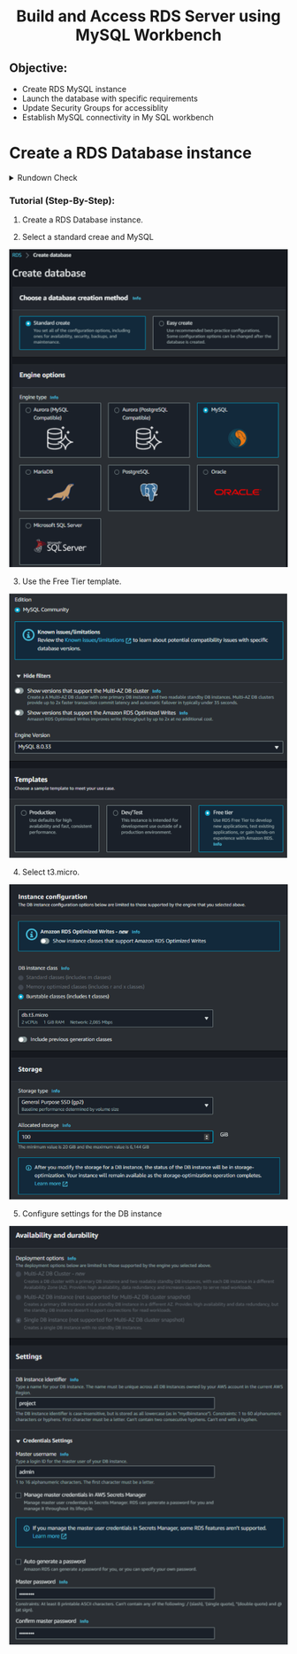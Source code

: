 <h1 align="center">Build and Access RDS Server using MySQL Workbench</h1>

## Objective:
* Create RDS MySQL instance
* Launch the database with specific requirements
* Update Security Groups for accessiblity
* Establish MySQL connectivity in My SQL workbench

# Create a RDS Database instance

<details>
<summary>Rundown Check</summary>
 
1. Launch Database with following settings.

2. Create Database

3. Copy Endpoint port

4. Navigate to VPC Secuirty Group in the Connectivity & Security Section

5. Edit Inbound Rules to allow Traffic from Anywhere

6. Open MySQL Workbench
</details>

### Tutorial (Step-By-Step):

1. Create a RDS Database instance.

2. Select a standard creae and MySQL

![RDS-project-photo](https://github.com/ethansjc/AWS-Projects/blob/main/src/RDS/RDS-IMG1.png)

3. Use the Free Tier template. 

![RDS-project-photo](https://github.com/ethansjc/AWS-Projects/blob/main/src/RDS/RDS-IMG2.png)

4. Select t3.micro.

![RDS-project-photo](https://github.com/ethansjc/AWS-Projects/blob/main/src/RDS/RDS-IMG3.png)

5. Configure settings for the DB instance

![RDS-project-photo](https://github.com/ethansjc/AWS-Projects/blob/main/src/RDS/RDS-IMG4.png)